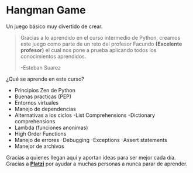 # Hangman Game
Un juego básico muy divertido de crear.
> Gracias a lo aprendido en el curso intermedio de Python, creamos este juego como parte de un reto del profesor Facundo **(Excelente profesor)** el cual nos pone a prueba aplicando todos los conocimientos aprendidos. 
>
>-Esteban Suarez

¿Qué se aprende en este curso?
- Principios Zen de Python
- Buenas practicas (PEP)
- Entornos virtuales
- Manejo de dependencias
- Alternativas a los ciclos
-List Comprehensions
-Dictionary comprehensions
- Lambda (funciones anonimas)
- High Order Functions
- Manejo de errores
-Debugging
-Exceptions
-Assert statements
- Manejor de archivos

Gracias a quienes llegan aquí y aportan ideas para ser mejor cada día. Gracias a [**Platzi**](https://platzi.com/ "Platzi") por ayudar a muchas personas a nunca parar de aprender.
